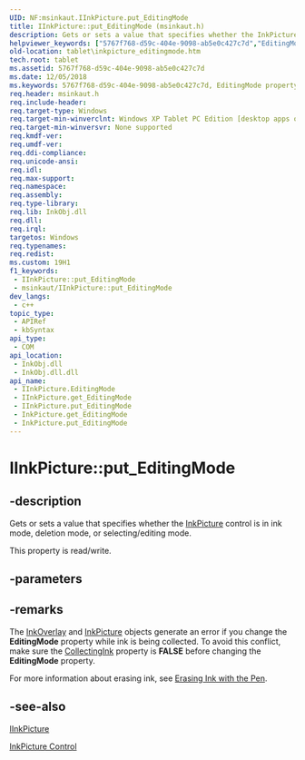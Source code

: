```yaml
---
UID: NF:msinkaut.IInkPicture.put_EditingMode
title: IInkPicture::put_EditingMode (msinkaut.h)
description: Gets or sets a value that specifies whether the InkPicture control is in ink mode, deletion mode, or selecting/editing mode.
helpviewer_keywords: ["5767f768-d59c-404e-9098-ab5e0c427c7d","EditingMode property [Tablet PC]","EditingMode property [Tablet PC]","IInkPicture interface","IInkPicture interface [Tablet PC]","EditingMode property","IInkPicture.EditingMode","IInkPicture.put_EditingMode","IInkPicture::EditingMode","IInkPicture::get_EditingMode","IInkPicture::put_EditingMode","InkPicture.get_EditingMode","InkPicture.put_EditingMode","get_EditingMode","msinkaut/IInkPicture::EditingMode","msinkaut/IInkPicture::get_EditingMode","msinkaut/IInkPicture::put_EditingMode","put_EditingMode","tablet.inkpicture_editingmode"]
old-location: tablet\inkpicture_editingmode.htm
tech.root: tablet
ms.assetid: 5767f768-d59c-404e-9098-ab5e0c427c7d
ms.date: 12/05/2018
ms.keywords: 5767f768-d59c-404e-9098-ab5e0c427c7d, EditingMode property [Tablet PC], EditingMode property [Tablet PC],IInkPicture interface, IInkPicture interface [Tablet PC],EditingMode property, IInkPicture.EditingMode, IInkPicture.put_EditingMode, IInkPicture::EditingMode, IInkPicture::get_EditingMode, IInkPicture::put_EditingMode, InkPicture.get_EditingMode, InkPicture.put_EditingMode, get_EditingMode, msinkaut/IInkPicture::EditingMode, msinkaut/IInkPicture::get_EditingMode, msinkaut/IInkPicture::put_EditingMode, put_EditingMode, tablet.inkpicture_editingmode
req.header: msinkaut.h
req.include-header: 
req.target-type: Windows
req.target-min-winverclnt: Windows XP Tablet PC Edition [desktop apps only]
req.target-min-winversvr: None supported
req.kmdf-ver: 
req.umdf-ver: 
req.ddi-compliance: 
req.unicode-ansi: 
req.idl: 
req.max-support: 
req.namespace: 
req.assembly: 
req.type-library: 
req.lib: InkObj.dll
req.dll: 
req.irql: 
targetos: Windows
req.typenames: 
req.redist: 
ms.custom: 19H1
f1_keywords:
 - IInkPicture::put_EditingMode
 - msinkaut/IInkPicture::put_EditingMode
dev_langs:
 - c++
topic_type:
 - APIRef
 - kbSyntax
api_type:
 - COM
api_location:
 - InkObj.dll
 - InkObj.dll.dll
api_name:
 - IInkPicture.EditingMode
 - IInkPicture.get_EditingMode
 - IInkPicture.put_EditingMode
 - InkPicture.get_EditingMode
 - InkPicture.put_EditingMode
---
```


# IInkPicture::put_EditingMode


## -description

Gets or sets a value that specifies whether the <a href="/windows/desktop/tablet/inkpicture-control-reference">InkPicture</a> control is in ink mode, deletion mode, or selecting/editing mode.



This property is read/write.

## -parameters

## -remarks

The <a href="/windows/desktop/tablet/inkoverlay-class">InkOverlay</a> and <a href="/windows/desktop/tablet/inkpicture-control-reference">InkPicture</a> objects generate an error if you change the <b>EditingMode</b> property while ink is being collected. To avoid this conflict, make sure the <a href="/windows/desktop/api/msinkaut/nf-msinkaut-iinkpicture-get_collectingink">CollectingInk</a> property is <b>FALSE</b> before changing the <b>EditingMode</b> property.

For more information about erasing ink, see <a href="/windows/desktop/tablet/erasing-ink-with-the-pen">Erasing Ink with the Pen</a>.

## -see-also

<a href="../msinkaut/nn-msinkaut-iinkpicture.md">IInkPicture</a>



<a href="/windows/desktop/tablet/inkpicture-control">InkPicture Control</a>
